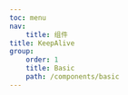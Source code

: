 ```yaml
---
toc: menu
nav:
    title: 组件
title: KeepAlive
group:
    order: 1
    title: Basic
    path: /components/basic
---
```

<code src="./index.tsx"></code>